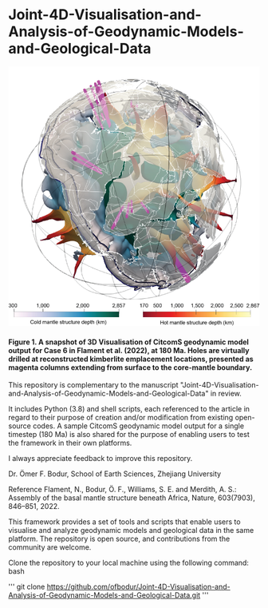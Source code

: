 # Joint-4D-Visualisation-and-Analysis-of-Geodynamic-Models-and-Geological-Data

![](Mantle-Structures-with-legends.png)

#### Figure 1. A snapshot of 3D Visualisation of CitcomS geodynamic model output for Case 6 in Flament et al. (2022), at 180 Ma. Holes are virtually drilled at reconstructed kimberlite emplacement locations, presented as magenta columns extending from surface to the core-mantle boundary.

This repository is complementary to the manuscript "Joint-4D-Visualisation-and-Analysis-of-Geodynamic-Models-and-Geological-Data" in review. 

It includes Python (3.8) and shell scripts, each referenced to the article in regard to their purpose of creation and/or modification from existing open-source codes. A sample CitcomS geodynamic model output for a single timestep (180 Ma) is also shared for the purpose of enabling users to test the framework in their own platforms. 

I always appreciate feedback to improve this repository.

Dr. Ömer F. Bodur,
School of Earth Sciences,
Zhejiang University


Reference
Flament, N., Bodur, Ö. F., Williams, S. E. and Merdith, A. S.: Assembly of the basal mantle structure beneath Africa, Nature, 603(7903), 846–851, 2022.


This framework provides a set of tools and scripts that enable users to visualise and analyze geodynamic models and geological data in the same platform. The repository is open source, and contributions from the community are welcome.

Clone the repository to your local machine using the following command:
bash

''' git clone https://github.com/ofbodur/Joint-4D-Visualisation-and-Analysis-of-Geodynamic-Models-and-Geological-Data.git '''
